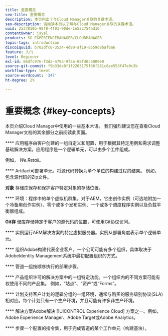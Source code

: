 ```yaml
---
title: 重要概念
seo-title: 重要概念
description: 本页列出了与Cloud Manager关联的关键术语。
seo-description: 请阅读本页以了解与Cloud Manager关联的关键术语。
uuid: 2a37810b-98f8-4f01-90de-1e52c754ad16
contentOwner: jsyal
products: SG_EXPERIENCEMANAGER/CLOUDMANAGER
topic-tags: introduction
discoiquuid: b702dfc0-3534-4d90-af19-8559d8baf6a6
feature: 入门
level: Beginner
exl-id: 86dfc976-f3da-479a-9faa-08f40ca909e0
source-git-commit: f9b33de0f1f2203175f66f261c8ee553f47e0c3b
workflow-type: tm+mt
source-wordcount: '347'
ht-degree: 2%

---
```


# 重要概念 {#key-concepts}

本页介绍Cloud Manager中使用的一些基本术语。 我们强烈建议您在查看Cloud Manager文档的其余部分之前阅读此页面。

**** 应用程序由客户创建的一组自定义和配置，用于根据其特定用例和需求调整基础解决方案。应用程序是一个逻辑单元，可以由多个工件组成。

例如， *We.Retail*。

**** Artifact可部署单元。将源代码转换为单个单位的构建过程的结果。 例如，包含源代码的Zip文件。

**对象** 存储库保存和保护客户特定对象的存储位置。

**** 环境：程序中的单个虚拟机群集。对于AEM，它由创作实例（可选地附加一个冷备用创作实例）、零个或多个发布实例、一个或多个调度程序实例以及负载平衡器组成。

**Git存** 储库存储特定于客户的源代码的位置，可使用Git协议访问。

**** 实例运行AEM解决方案的特定虚拟服务器。实例从部署角度表示单个逻辑单元。

**** 组织Adobe构建代表企业客户。一个公司可能有多个组织，具体取决于AdobeIdentity Management系统中最初配置组织的方式。

**** 管道一组按顺序执行的部署步骤。

**** 产品组织许可的解决方案中的一组特定功能。一个组织内的不同方案可能有权使用不同的产品集。 例如，“站点”、“资产”或“Forms”。

**** 计划支持客户计划的逻辑分组的一组环境，通常与购买的服务级别协议(SLA)相对应。每个计划只有一个生产环境，并且可能有许多非生产环境。

**** 解决方案Adobe解决 [!UICONTROL Experience Cloud] 方案之一。例如，Adobe Experience Manager、Adobe Target或Adobe Analytics。

**** 步骤一个配置的指令集，用于完成管道的某个工作单元（构建基块）。
